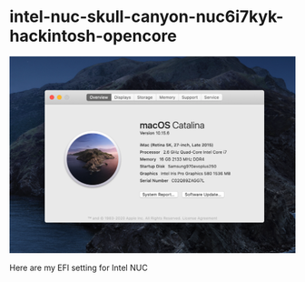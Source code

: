 # intel-nuc-skull-canyon-nuc6i7kyk-hackintosh-opencore

![macOS-catalina](Resources/about-mac.png)

Here are my EFI setting for Intel NUC